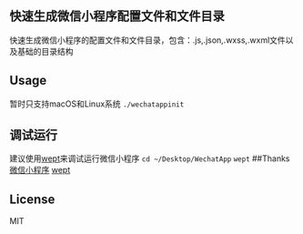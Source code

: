 ## 快速生成微信小程序配置文件和文件目录
快速生成微信小程序的配置文件和文件目录，包含：.js,.json,.wxss,.wxml文件以及基础的目录结构
## Usage
暂时只支持macOS和Linux系统
`./wechatappinit`
## 调试运行
建议使用[wept](https://github.com/chemzqm/wept)来调试运行微信小程序
`cd ~/Desktop/WechatApp`
`wept`
##Thanks
[微信小程序](https://mp.weixin.qq.com/debug/wxadoc/dev/index.html)
[wept](https://github.com/chemzqm/wept)
## License
MIT
